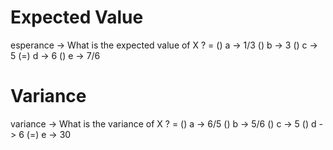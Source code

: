 <!SLIDE form=esperance>
# Expected Value

esperance -> What is the expected value of X ? =
    () a -> 1/3 
    () b -> 3 
    () c -> 5 
    (=) d -> 6 
    () e -> 7/6

# Variance

variance -> What is the variance of X ? =
    () a -> 6/5
    () b -> 5/6
    () c -> 5
    () d -> 6
    (=) e -> 30

~~~FORM:esperance~~~